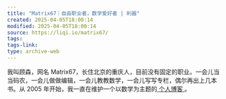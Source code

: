 ```yaml
---
title: "Matrix67｜自由职业者，数学爱好者 | 利器"
created: 2025-04-05T18:00:14
modified: 2025-04-05T18:00:14
source: https://liqi.io/matrix67/
tags:
tags-link:
type: archive-web
---
```

我叫顾森，网名 Matrix67，长住北京的重庆人，目前没有固定的职业。一会儿当当码农，一会儿做做编辑，一会儿教教数学，一会儿写写专栏，偶尔再出上几本书。从 2005 年开始，我一直在维护一个以数学为主题的[ 个人博客 ](https://www.matrix67.com/blog)。